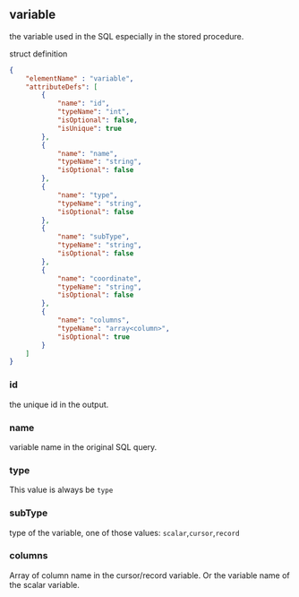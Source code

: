 ## variable

the variable used in the SQL especially in the stored procedure.

struct definition

```json
{
    "elementName" : "variable",
    "attributeDefs": [
        {
            "name": "id",
            "typeName": "int",
            "isOptional": false,
            "isUnique": true
        },
        {
            "name": "name",
            "typeName": "string",
            "isOptional": false
        },
        {
            "name": "type",
            "typeName": "string",
            "isOptional": false
        },
        {
            "name": "subType",
            "typeName": "string",
            "isOptional": false
        },
        {
            "name": "coordinate",
            "typeName": "string",
            "isOptional": false
        },  
        {
            "name": "columns",
            "typeName": "array<column>",
            "isOptional": true
        } 
    ]
}
```

### id

the unique id in the output.

### name

variable name in the original SQL query.

### type

This value is always be `type`

### subType

type of the variable, one of those values: `scalar`,`cursor`,`record`

### columns

Array of column name in the cursor/record variable. Or the variable name of the scalar variable.
